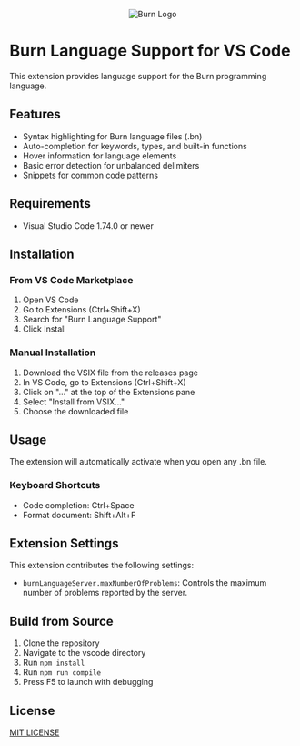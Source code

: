 <p align="center">
    <img src="https://github.com/S42yt/assets/blob/master/assets/burnlang/burn-logo.png" alt="Burn Logo">
</p>

# Burn Language Support for VS Code

This extension provides language support for the Burn programming language.

## Features

- Syntax highlighting for Burn language files (.bn)
- Auto-completion for keywords, types, and built-in functions
- Hover information for language elements
- Basic error detection for unbalanced delimiters
- Snippets for common code patterns

## Requirements

- Visual Studio Code 1.74.0 or newer

## Installation

### From VS Code Marketplace

1. Open VS Code
2. Go to Extensions (Ctrl+Shift+X)
3. Search for "Burn Language Support"
4. Click Install

### Manual Installation

1. Download the VSIX file from the releases page
2. In VS Code, go to Extensions (Ctrl+Shift+X)
3. Click on "..." at the top of the Extensions pane
4. Select "Install from VSIX..."
5. Choose the downloaded file

## Usage

The extension will automatically activate when you open any .bn file.

### Keyboard Shortcuts

- Code completion: Ctrl+Space
- Format document: Shift+Alt+F

## Extension Settings

This extension contributes the following settings:

* `burnLanguageServer.maxNumberOfProblems`: Controls the maximum number of problems reported by the server.

## Build from Source

1. Clone the repository
2. Navigate to the vscode directory
3. Run `npm install`
4. Run `npm run compile`
5. Press F5 to launch with debugging

## License

[MIT LICENSE](LICENSE)
